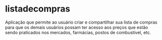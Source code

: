 # listadecompras
Aplicação que permite ao usuário criar e compartilhar sua lista de compras para que os demais usuários possam ter acesso aos preços que estão sendo praticados nos mercados, farmácias, postos de combustível, etc.
